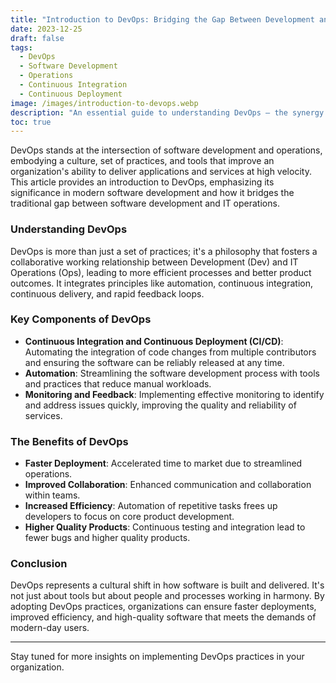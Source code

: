 ```yaml
---
title: "Introduction to DevOps: Bridging the Gap Between Development and Operations"
date: 2023-12-25
draft: false
tags:
  - DevOps
  - Software Development
  - Operations
  - Continuous Integration
  - Continuous Deployment
image: /images/introduction-to-devops.webp
description: "An essential guide to understanding DevOps – the synergy of development and operations in software engineering."
toc: true
---
```


DevOps stands at the intersection of software development and operations, embodying a culture, set of practices, and tools that improve an organization's ability to deliver applications and services at high velocity. This article provides an introduction to DevOps, emphasizing its significance in modern software development and how it bridges the traditional gap between software development and IT operations.

### Understanding DevOps

DevOps is more than just a set of practices; it's a philosophy that fosters a collaborative working relationship between Development (Dev) and IT Operations (Ops), leading to more efficient processes and better product outcomes. It integrates principles like automation, continuous integration, continuous delivery, and rapid feedback loops.

### Key Components of DevOps

- **Continuous Integration and Continuous Deployment (CI/CD)**: Automating the integration of code changes from multiple contributors and ensuring the software can be reliably released at any time.
- **Automation**: Streamlining the software development process with tools and practices that reduce manual workloads.
- **Monitoring and Feedback**: Implementing effective monitoring to identify and address issues quickly, improving the quality and reliability of services.

### The Benefits of DevOps

- **Faster Deployment**: Accelerated time to market due to streamlined operations.
- **Improved Collaboration**: Enhanced communication and collaboration within teams.
- **Increased Efficiency**: Automation of repetitive tasks frees up developers to focus on core product development.
- **Higher Quality Products**: Continuous testing and integration lead to fewer bugs and higher quality products.

### Conclusion

DevOps represents a cultural shift in how software is built and delivered. It's not just about tools but about people and processes working in harmony. By adopting DevOps practices, organizations can ensure faster deployments, improved efficiency, and high-quality software that meets the demands of modern-day users.

---

Stay tuned for more insights on implementing DevOps practices in your organization.
